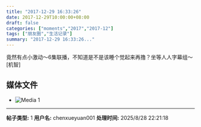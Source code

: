 ```yaml
---
title: "2017-12-29 16:33:26"
date: 2017-12-29T10:00:00+08:00
draft: false
categories: ["moments","2017","2017-12"]
tags: ["朋友圈","生活记录"]
summary: "2017-12-29 16:33:26..."
---
```


竟然有点小激动～6集联播，不知道是不是该睡个觉起来再撸？坐等人人字幕组～[机智]

## 媒体文件

- ![Media 1](/Moments/photos/2017-12-29/201712291633260.jpg)

---

**帖子类型:** 1
**用户名:** chenxueyuan001
**处理时间:** 2025/8/28 22:21:18